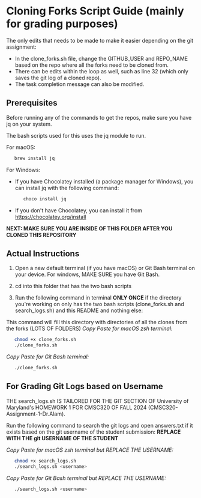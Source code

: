 
# Cloning Forks Script Guide (mainly for grading purposes)

The only edits that needs to be made to make it easier depending on the git assignment:
- In the clone_forks.sh file, change the GITHUB_USER and REPO_NAME based on the repo where all the forks need to be cloned from.
- There can be edits within the loop as well, such as line 32 (which only saves the git log of a cloned repo).
- The task completion message can also be modified.

## Prerequisites
Before running any of the commands to get the repos, make sure you have jq on your system.

The bash scripts used for this uses the jq module to run.

For macOS: 
   ```bash
      brew install jq
   ```

For Windows:
- If you have Chocolatey installed (a package manager for Windows), you can install jq with the following command:
   ```bash
      choco install jq
   ```
- If you don't have Chocolatey, you can install it from https://chocolatey.org/install

**NEXT: MAKE SURE YOU ARE INSIDE OF THIS FOLDER AFTER YOU CLONED THIS REPOSITORY**

## Actual Instructions
1. Open a new default terminal (if you have macOS) or Git Bash terminal on your device. For windows, MAKE SURE you have Git Bash.
2. cd into this folder that has the two bash scripts

3. Run the following command in terminal **ONLY ONCE** if the directory you're working on only has the two bash scripts (clone_forks.sh and search_logs.sh) and this README and nothing else:

This command will fill this directory with directories of all the clones from the forks (LOTS OF FOLDERS)
*Copy Paste for macOS zsh terminal:*
   ```bash
      chmod +x clone_forks.sh
      ./clone_forks.sh
   ```

*Copy Paste for Git Bash terminal:*
   ```bash
      ./clone_forks.sh
   ```

## For Grading Git Logs based on Username
THE search_logs.sh IS TAILORED FOR THE GIT SECTION OF University of Maryland's HOMEWORK 1 FOR CMSC320 OF FALL 2024 (CMSC320-Assignment-1-Dr.Alam).

Run the following command to search the git logs and open answers.txt if it exists based on the git username of the student submission:
**REPLACE <username> WITH THE git USERNAME OF THE STUDENT**

*Copy Paste for macOS zsh terminal but REPLACE THE USERNAME:*
   ```bash
      chmod +x search_logs.sh
      ./search_logs.sh <username>
   ```

*Copy Paste for Git Bash terminal but REPLACE THE USERNAME:*
   ```bash
      ./search_logs.sh <username>
   ```
